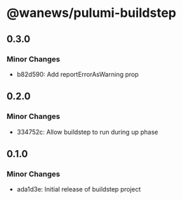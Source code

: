 # @wanews/pulumi-buildstep

## 0.3.0

### Minor Changes

- b82d590: Add reportErrorAsWarning prop

## 0.2.0

### Minor Changes

- 334752c: Allow buildstep to run during up phase

## 0.1.0

### Minor Changes

- ada1d3e: Initial release of buildstep project
